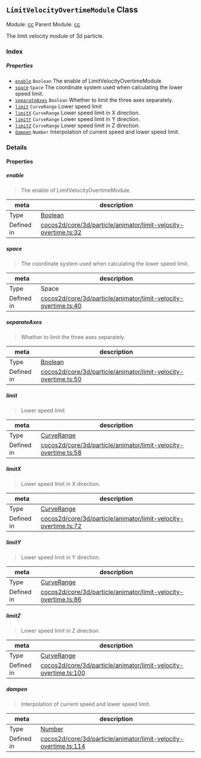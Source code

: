 ## `LimitVelocityOvertimeModule` Class



Module: [cc](../modules/cc.md)
Parent Module: [cc](../modules/cc.md)


The limit velocity module of 3d particle.



### Index

##### Properties

  - [`enable`](#enable) `Boolean` The enable of LimitVelocityOvertimeModule.
  - [`space`](#space) `Space` The coordinate system used when calculating the lower speed limit.
  - [`separateAxes`](#separateaxes) `Boolean` Whether to limit the three axes separately.
  - [`limit`](#limit) `CurveRange` Lower speed limit
  - [`limitX`](#limitx) `CurveRange` Lower speed limit in X direction.
  - [`limitY`](#limity) `CurveRange` Lower speed limit in Y direction.
  - [`limitZ`](#limitz) `CurveRange` Lower speed limit in Z direction.
  - [`dampen`](#dampen) `Number` Interpolation of current speed and lower speed limit.





### Details


#### Properties


##### enable

> The enable of LimitVelocityOvertimeModule.

| meta | description |
|------|-------------|
| Type | <a href="https://developer.mozilla.org/en/JavaScript/Reference/Global_Objects/Boolean" class="crosslink external" target="_blank">Boolean</a> |
| Defined in | [cocos2d/core/3d/particle/animator/limit-velocity-overtime.ts:32](https://github.com/cocos-creator/engine/blob/5a29bc48b8b66d479bb93d92e64418ce8a7c0f34/cocos2d/core/3d/particle/animator/limit-velocity-overtime.ts#L32) |



##### space

> The coordinate system used when calculating the lower speed limit.

| meta | description |
|------|-------------|
| Type | Space |
| Defined in | [cocos2d/core/3d/particle/animator/limit-velocity-overtime.ts:40](https://github.com/cocos-creator/engine/blob/5a29bc48b8b66d479bb93d92e64418ce8a7c0f34/cocos2d/core/3d/particle/animator/limit-velocity-overtime.ts#L40) |



##### separateAxes

> Whether to limit the three axes separately.

| meta | description |
|------|-------------|
| Type | <a href="https://developer.mozilla.org/en/JavaScript/Reference/Global_Objects/Boolean" class="crosslink external" target="_blank">Boolean</a> |
| Defined in | [cocos2d/core/3d/particle/animator/limit-velocity-overtime.ts:50](https://github.com/cocos-creator/engine/blob/5a29bc48b8b66d479bb93d92e64418ce8a7c0f34/cocos2d/core/3d/particle/animator/limit-velocity-overtime.ts#L50) |



##### limit

> Lower speed limit

| meta | description |
|------|-------------|
| Type | <a href="../classes/CurveRange.html" class="crosslink">CurveRange</a> |
| Defined in | [cocos2d/core/3d/particle/animator/limit-velocity-overtime.ts:58](https://github.com/cocos-creator/engine/blob/5a29bc48b8b66d479bb93d92e64418ce8a7c0f34/cocos2d/core/3d/particle/animator/limit-velocity-overtime.ts#L58) |



##### limitX

> Lower speed limit in X direction.

| meta | description |
|------|-------------|
| Type | <a href="../classes/CurveRange.html" class="crosslink">CurveRange</a> |
| Defined in | [cocos2d/core/3d/particle/animator/limit-velocity-overtime.ts:72](https://github.com/cocos-creator/engine/blob/5a29bc48b8b66d479bb93d92e64418ce8a7c0f34/cocos2d/core/3d/particle/animator/limit-velocity-overtime.ts#L72) |



##### limitY

> Lower speed limit in Y direction.

| meta | description |
|------|-------------|
| Type | <a href="../classes/CurveRange.html" class="crosslink">CurveRange</a> |
| Defined in | [cocos2d/core/3d/particle/animator/limit-velocity-overtime.ts:86](https://github.com/cocos-creator/engine/blob/5a29bc48b8b66d479bb93d92e64418ce8a7c0f34/cocos2d/core/3d/particle/animator/limit-velocity-overtime.ts#L86) |



##### limitZ

> Lower speed limit in Z direction.

| meta | description |
|------|-------------|
| Type | <a href="../classes/CurveRange.html" class="crosslink">CurveRange</a> |
| Defined in | [cocos2d/core/3d/particle/animator/limit-velocity-overtime.ts:100](https://github.com/cocos-creator/engine/blob/5a29bc48b8b66d479bb93d92e64418ce8a7c0f34/cocos2d/core/3d/particle/animator/limit-velocity-overtime.ts#L100) |



##### dampen

> Interpolation of current speed and lower speed limit.

| meta | description |
|------|-------------|
| Type | <a href="https://developer.mozilla.org/en/JavaScript/Reference/Global_Objects/Number" class="crosslink external" target="_blank">Number</a> |
| Defined in | [cocos2d/core/3d/particle/animator/limit-velocity-overtime.ts:114](https://github.com/cocos-creator/engine/blob/5a29bc48b8b66d479bb93d92e64418ce8a7c0f34/cocos2d/core/3d/particle/animator/limit-velocity-overtime.ts#L114) |






